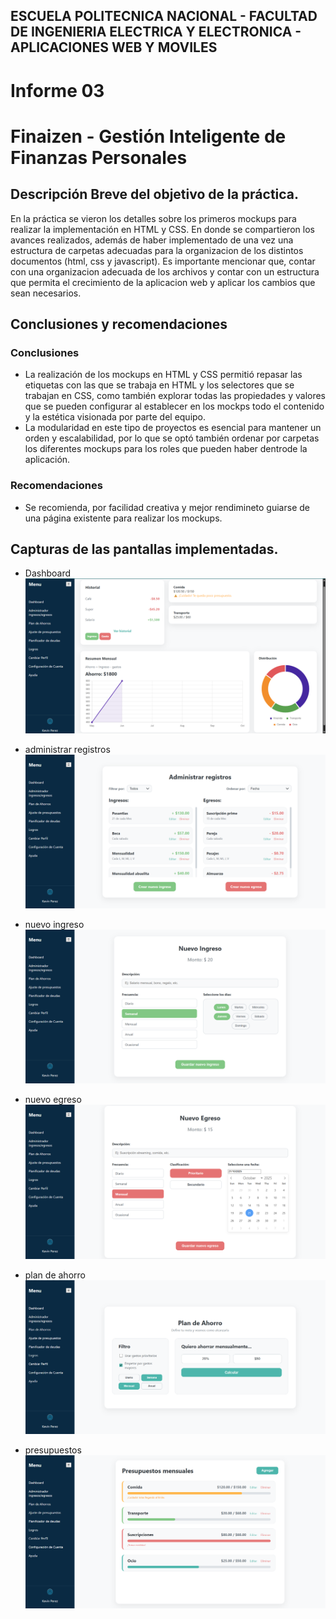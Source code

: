 ## ESCUELA POLITECNICA NACIONAL -  FACULTAD DE INGENIERIA ELECTRICA Y ELECTRONICA - APLICACIONES WEB Y MOVILES

# Informe 03
# Finaizen - Gestión Inteligente de Finanzas Personales

## Descripción Breve del objetivo de la práctica.
En la práctica se vieron los detalles sobre los primeros mockups para realizar la implementación en HTML y CSS.
En donde se compartieron los avances realizados, además de haber implementado de una vez una estructura de carpetas adecuadas para la organizacion de los distintos documentos (html, css y javascript).
Es importante mencionar que, contar con una organizacion adecuada de los archivos y contar con un estructura que permita el crecimiento de la aplicacion web y aplicar los cambios que sean necesarios.

## Conclusiones y recomendaciones
### Conclusiones
- La realización de los mockups en HTML y CSS permitió repasar las etiquetas con las que se trabaja en HTML y los selectores que se trabajan en CSS, como también explorar todas las propiedades y valores que se pueden configurar al establecer en los mockps todo el contenido y la estética visionada por parte del equipo. 
- La modularidad en este tipo de proyectos es esencial para mantener un orden y escalabilidad, por lo que se optó también ordenar por carpetas los diferentes mockups para los roles que pueden haber dentrode la aplicación. 

### Recomendaciones
- Se recomienda, por facilidad creativa y mejor rendimineto guiarse de una página existente para realizar los mockups.

## Capturas de las pantallas implementadas.
- Dashboard
  ![dashboard](./assets/dashboard.png)

- administrar registros
  ![administrar registros](./assets/administrar_registros.png)
  
- nuevo ingreso
  ![nuevo-ingreso](./assets/nuevo_ingreso.png)
  
- nuevo egreso
  ![nuevo-egreso](./assets/nuevo_egreso.png)
  
- plan de ahorro
  ![plan-ahorro](./assets/plan_ahorro.png)
  
- presupuestos
  ![presupuestos](./assets/presupuestos.png)
